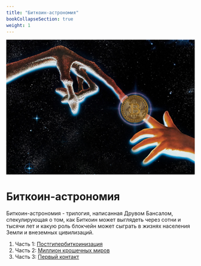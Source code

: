 ```yaml
---
title: "Биткоин-астрономия"
bookCollapseSection: true
weight: 1
---
```


![cover](cover.png)
# Биткоин-астрономия

Биткоин-астрономия - трилогия, написанная Друвом Бансалом, спекулирующая о том, как Биткоин может выглядеть через сотни и тысячи лет и какую роль блокчейн может сыграть в жизнях населения Земли и внеземных цивилизаций.

1. Часть 1: [Постгипербиткоинизация](./ba-part1)
2. Часть 2: [Миллион крошечных миров]()
3. Часть 3: [Первый контакт]()